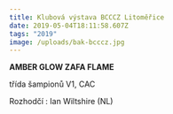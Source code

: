 ```yaml
---
title: Klubová výstava BCCCZ Litoměřice
date: 2019-05-04T18:11:58.607Z
tags: "2019"
image: /uploads/bak-bcccz.jpg
---
```

**AMBER GLOW ZAFA FLAME** 

třída šampionů V1, CAC

Rozhodčí : Ian Wiltshire (NL)